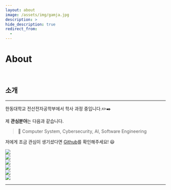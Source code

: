 ```yaml
---
layout: about
image: /assets/img/gamja.jpg
description: >
hide_description: true
redirect_from:
  -
---
```


# About

<!--author-->

<br>

## 소개
---
한동대학교 전산전자공학부에서 학사 과정 중입니다.✏️✒️

제 **관심분야**는 다음과 같습니다.

> 📝 Computer System, Cybersecurity, AI, Software Engineering

저에게 조금 관심이 생기셨다면 [Github](https://github.com/baejaeho18)를 확인해주세요! 😃

<div class="me">
  <div><img src="/assets/img/me/me0.jpg"></div>
  <div><img src="/assets/img/me/me1.jpg"></div>
  <div><img src="/assets/img/me/me2.jpg"></div>
  <div><img src="/assets/img/me/me3.jpg"></div>
  <div><img src="/assets/img/me/me4.jpg"></div>
  <div><img src="/assets/img/me/me5.jpg"></div>
</div>

<script>
  $(document).ready(function(){$('.me').slick();});
</script>


---
